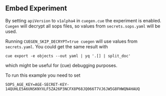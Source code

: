 ## Embed Experiment

By setting `apiVersion` to `v1alpha4` in `cuegen.cue` the experiment is enabled. 
`Cuegen` will decrypt all sops files, so values from `secrets.sops.yaml` will be
used.

Running `CUEGEN_SKIP_DECRYPT=true cuegen` will use values from `secrets.yaml`.
You could get the same result with

    cue export -e objects --out yaml | yq '.[] | split_doc'

which might be useful for (cue) debugging purposes.


To run this example you need to set

    SOPS_AGE_KEY=AGE-SECRET-KEY-14QUHLE5A6UNSKNYXLF5ZA26P3NCFX8P68JQ066T7VJ6JW5G8FHWQN4HAUQ